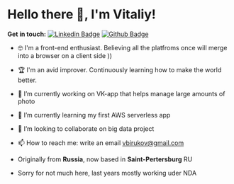 # Hello there 👋, I'm Vitaliy!

**Get in touch:**
[![Linkedin Badge](https://img.shields.io/badge/-vbirukov-0072b1?style=flat&logo=Linkedin&logoColor=white&link=https://www.linkedin.com/in/vbirukov/)](https://www.linkedin.com/in/vbirukov/) [![Github Badge](https://img.shields.io/badge/-vbirukov-grey?style=flat&logo=github&logoColor=white&link=https://github.com/vbirukov/)](https://www.github.com/vbirukov/)

- 🤓 I'm a front-end enthusiast. Believing all the platfroms once will merge into a browser on a client side ))
- 🏆 I'm an avid improver. Continuously learning how to make the world better.
- 🔭 I’m currently working on VK-app that helps manage large amounts of photo
- 🌱 I’m currently learning my first AWS serverless app 
- 👯 I’m looking to collaborate on big data project
- 📫 How to reach me: write an email vbirukov@gmail.com  

- Originally from **Russia**, now based in **Saint-Pertersburg** RU
- Sorry for not much here, last years mostly working uder NDA
